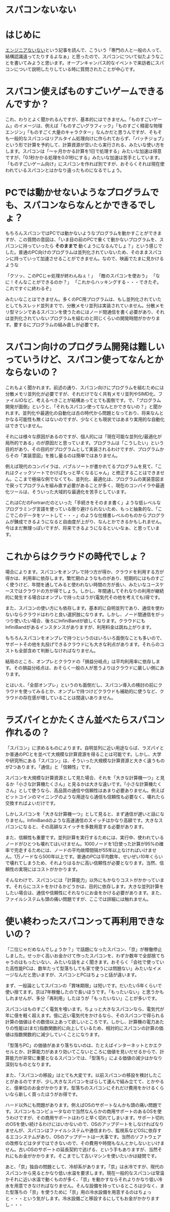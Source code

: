 
# スパコンないない

# はじめに

[エンジニアないない](https://qiita.com/ssaita/items/9ab4623a71bccce8cde1)という記事を読んで、こういう「専門の人と一般の人って、結構認識違ってたりするよなぁ」と思ったので、スパコンについて似たようなことを書いてみようと思います。オープンキャンパス的なイベントで来訪者にスパコンについて説明したりしている時に質問されたことが中心です。

# スパコン使えばものすごいゲームできるんですか？

これ、わりとよく聞かれるんですが、基本的にはできません。「ものすごいゲーム」のイメージは、例えば「ものすごいグラフィック」「ものすごく精密な物理エンジン」「ものすごく大量のキャラクター」なんかだと思うんですが、そもそも一般的なスパコンはリアルタイム処理向けに作られておらず、「バッチジョブ」という形で計算を予約して、計算資源が空いたら実行される、みたいな使い方をします。スパコンは「一ヶ月かかる計算を1日で処理する」みたいな加速は得意ですが、「0.1秒かかる処理を0.01秒にする」みたいな加速は苦手としています。「ものすごいゲーム向け」にスパコンを作れば別ですが、おそらくそれは現在使われているスパコンとはかなり違ったものになるでしょう。

# PCでは動かせないようなプログラムでも、スパコンならなんとかできるでしょ？

もちろんスパコンではPCでは動かないようなプログラムを動かすことができますが、この質問の意図は、「いま目の前のPCで重くて動かないプログラムを、スパコンに持っていったら **そのままで** 動くようになるんでしょ？」という感じでした。普通のPC向けのプログラムは並列化されていないため、そのままスパコンに持っていって加速させることができません。なので、映画でたまに見かけるような

「クソッ、このPCじゃ処理が終わんねぇ！」
「敵のスパコンを使おう」
「なに！そんなことができるのか？」
「これからハッキングする・・・できたぞ。これですぐに終わるぞ」

みたいなことはできません。多くのPC用プログラムは、もし並列化されていたとしてもスレッド並列までで、分散メモリ並列は実装されていません。分散メモリ型マシンであるスパコンを使うためにはノード間通信を書く必要があり、それは並列化されていないプログラムを組むのと同じくらいの開発時間がかかります。要するにプログラムの組み直しが必要です。

# スパコン向けのプログラム開発は難しいっていうけど、スパコン使ってなんとかならないの？

これもよく聞かれます。前述の通り、スパコン向けにプログラムを組むためには分散メモリ並列化が必要ですが、それだけでなく共有メモリ並列やSIMD化、ファイルIOなど、考えるべきことが結構あってとても面倒です。で、「プログラム開発が面倒」というと、「それもスパコン使ってなんとかできないの？」と聞かれます。並列化や最適化の自動化は古の時代から問題となっており、将来なんとかなる可能性も無くはないのですが、少なくとも現状ではあまり実用的な自動化はできていません。

それには様々な原因があるのですが、個人的には「現在可能な並列化/最適化が局所的である」のが原因だと思っています。プログラムは「こうしたい」という目的があり、その目的がプログラムとして実装されるわけですが、プログラムからその「実装意図」を推し量るのは簡単ではありません。

例えば現代のコンパイラは、バブルソートが書かれてるプログラムを見て、「これはクィックソートでかけばもっと早くなるじゃん」と修正することはできません。ここまで極端な例でなくても、並列化、最適化は、プログラムの実装意図まで戻ってプログラムを組み直す必要があることが多く、現在のコンパイラや最適化ツールは、そういった大域的な最適化を苦手としています。

これはCだのFortranだのといった「手続きをそのまま書く」ような低レベルなプログラミング言語を使っている限り避けられないため、もっと抽象的な、「ここでこのデータをソートして・・・」のような仕様書レベルのものからプログラムが錬成できるようになると自由度が上がり、なんとかできるかもしれません。今はまだ無理っぽいですが、将来できるようになるといいなぁ、と思っています。

# これからはクラウドの時代でしょ？

場合によります。スパコンをオンプレで持つ方が得か、クラウドを利用する方が得かは、利用率に依存します。繁忙期のようなものがあり、短期的にはものすごく使うけど、年間を通してみると使われない時間の方が長い、みたいなユースケースではクラウドの方が得でしょう。しかし、年間通してそれなりの利用が継続的に発生する場合はオンプレで持ったほうが(電気代その他を考えても)得です。

また、スパコンの使い方にも依存します。基本的に自明並列であり、通信を使わないならクラウドはわりと良い選択肢になります。しかし、ノード間通信をがっつり使いたい場合、後ろにInfiniBandが欲しくなります。クラウドにもInfiniBandがあるインスタンスがありますが、利用料金は跳ね上がります。

もちろんスパコンをオンプレで持つというのはいろいろ面倒なことも多いので、サポートその他を丸投げできるクラウドにも大きな利点があります。それらのコストも全部含めて判断しなければなりません。

結局のところ、オンプレとクラウドの「損益分岐点」は平均利用率に依存します。その損益分岐点は、おそらく一般の人が思うよりはクラウドに厳しい側にあります。

とはいえ、「全部オンプレ」というのも面倒だし、スパコン導入の検討の前にクラウドを使ってみるとか、オンプレで持つけどクラウドも補助的に使うなど、クラウドの存在感が増していることは間違いありません。

# ラズパイとかたくさん並べたらスパコン作れるの？

「スパコン」に求めるものによります。自明並列に近い用途ならば、ラズパイとか普通のPCとを並べて大規模な計算資源を得ることは可能です。しかし、大学や研究所にある「スパコン」は、そういった大規模な計算資源と大きく違うものが2つあります。「通信」と「信頼性」です。

スパコンを大規模な計算資源として見た場合、それを「大きな計算機一つ」と見るか「小さな計算機たくさん」と見るかは大きな違いです。「小さな計算機たくさん」として使うなら、高品質の通信や信頼性はあまり必要ありません。例えばビットコインのマイニングのような用途なら通信も信頼性も必要なく、壊れたら交換すればよいだけです。

しかしスパコンを「大きな計算機一つ」として見ると、まず通信が遅いと話になりません。InfiniBandのような高速通信のスイッチはかなり高額です。大きなスパコンになると、その高額なスイッチを多数用意する必要があります。

また、信頼性も重要です。並列計算を実行するためには、実行中、使われているノードがひとつも壊れてはいけません。1000ノードを1日使った計算が95%の確率で完走するためには、ノードの平均故障間隔が55年以上なければいけません。1万ノードなら500年以上です。普通のPCは平均数年、せいぜい10年くらいで壊れてしまうため、それよりはるかに高い信頼性が必要となります。当然、信頼性の実現にはコストがかかります。

そんなわけで、スパコンには「計算能力」以外にもかなりコストがかかっています。それらにコストをかけるかどうかは、目的に依存します。大きな並列計算をしたい場合は、通信や信頼性にそれなりにお金をかける必要があります。また、ファイルシステムも頭の痛い問題ですが、ここでは詳細には触れません。

# 使い終わったスパコンって再利用できないの？

「二位じゃだめなんでしょうか？」で話題になったスパコン、「京」が稼働停止しました。せっかく高いお金かけて作ったスパコンを、わずか数年で全部捨てちゃうのはもったいない、みたいな話をよく聞きます。おそらく「会社で使っていた高性能PCは、数年たって型落ちしても家で使うには問題ない」みたいなイメージなんだと思いますが、スパコンとPCはちょっと話が違います。

まず、一般論としてスパコンの「賞味期限」は短いです。だいたい5年くらいで使い捨てます。京は7年稼働したので長いほうです。「もったいない」と思うかもしれませんが、多分「再利用」したほうが「もったいない」ことが多いです。

スパコンはものすごく電気を喰います。ちょっと大きなスパコンなら、電気代が年に億を軽く超えます。億に近い電気代をかけるなら、そのスパコンで得られる計算の価値はその数倍以上あって欲しいところです。しかし、計算機の電力あたりの性能は(まだ)指数関数的に向上しているため、相対的にスパコンの計算の価値は指数関数的に減少していくことになります。

「型落ちPC」の価値があまり落ちないのは、たとえばインターネットとかエクセルとか、計算能力があまり効いてこないところに価値を見いだせるからで、計算能力が非常に重要となるスパコンでは、「型落ち」による価値の減少はかなり深刻なものとなります。

また、「スパコンの移設」はとても大変です。以前スパコンの移設を検討したことがあるのですが、少し大きなスパコンをばらして運んで組み立てて、とかやると、億単位のお金がかかります。型落ちのスパコンにそれだけ費用をかけるくらいなら新しく買ったほうがお得です。

ハード以外にも問題があります。例えばOSのサポートなんかも頭の痛い問題です。スパコンもコンピュータなので当然なんらかの商用サポートのあるOSを使うわけですが、その商用サポートはわりと早く切れてしまいます。サポート切れのOSを使い続けるわけにはいかないので、OSのアップデートをしなければなりませんが、スパコンはファイルシステムや通信まわり、監視系などOSに依存するエコシステムがあり、OSのアップデートは一大事です。当然のソフトウェアの改修などはタダではできないので、その費用や時間もなんとかしないといけません。古いOSのサポートの延長契約で逃げる、という手もありますが、当然それにもお金がかかります。そこまでして古いマシンを使いたいかは疑問です。

あと、「京」独自の問題として、冷却系があります。「京」は水冷ですが、現代のスパコンから見るとかなり低い水温を要求します。現在一般的なスパコンは常温かそれに近い水温で動くものが多く、「京」を動かすならそれよりかなり低い冷水を用意できなければなりません。そんな設備を持っているところは少なく、また型落ちの「京」を使うために「京」用の冷水設備を用意するのはちょっと・・・という気がします。冷水設備ごと移設するにしてもお金がかかりますし・・・
